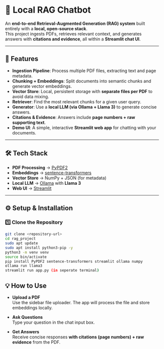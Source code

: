 # 📖 Local RAG Chatbot

An **end-to-end Retrieval-Augmented Generation (RAG) system** built entirely with a **local, open-source stack**.  
This project ingests PDFs, retrieves relevant context, and generates answers with **citations and evidence**, all within a **Streamlit chat UI**.

---

## 🚀 Features
- **Ingestion Pipeline**: Process multiple PDF files, extracting text and page metadata.  
- **Chunking + Embeddings**: Split documents into semantic chunks and generate vector embeddings.  
- **Vector Store**: Local, persistent storage with **separate files per PDF** to avoid data mixing.  
- **Retriever**: Find the most relevant chunks for a given user query.  
- **Generator**: Use a **local LLM (via Ollama + Llama 3)** to generate concise answers.  
- **Citations & Evidence**: Answers include **page numbers + raw supporting text**.  
- **Demo UI**: A simple, interactive **Streamlit web app** for chatting with your documents.  

---

## 🛠️ Tech Stack
- **PDF Processing** → [PyPDF2](https://pypi.org/project/PyPDF2/)  
- **Embeddings** → [sentence-transformers](https://www.sbert.net/)  
- **Vector Store** → NumPy + JSON (for metadata)  
- **Local LLM** → [Ollama](https://ollama.com/) with **Llama 3**  
- **Web UI** → [Streamlit](https://streamlit.io/)  

---

## ⚙️ Setup & Installation

### 1️⃣ Clone the Repository
```bash
git clone <repository-url>
cd rag_project
sudo apt update
sudo apt install python3-pip -y
python3 -m venv venv
source bin/activate
pip install PyPDF2 sentence-transformers streamlit ollama numpy
ollama run llama3
streamlit run app.py (in seperate terminal)

```

## 💡 How to Use

- **Upload a PDF**  
   Use the sidebar file uploader. The app will process the file and store embeddings locally.

- **Ask Questions**  
   Type your question in the chat input box.  

- **Get Answers**  
   Receive concise responses **with citations (page numbers) + raw evidence** from the PDF.  


